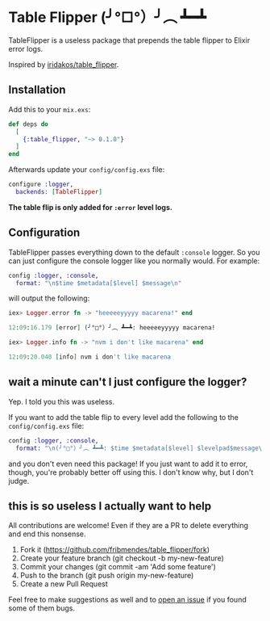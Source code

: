 # Table Flipper (╯°□°）╯︵ ┻━┻

TableFlipper is a useless package that prepends the table flipper to Elixir
error logs.

Inspired by [iridakos/table_flipper](https://github.com/iridakos/table_flipper).

## Installation

Add this to your `mix.exs`:

```elixir
def deps do
  [
    {:table_flipper, "~> 0.1.0"}
  ]
end
```

Afterwards update your `config/config.exs` file:

```elixir
configure :logger,
  backends: [TableFlipper]
```

**The table flip is only added for `:error` level logs.**

## Configuration

TableFlipper passes everything down to the default `:console` logger. So you can
just configure the console logger like you normally would. For example:

```elixir
config :logger, :console,
  format: "\n$time $metadata[$level] $message\n"
```

will output the following:

```elixir
iex> Logger.error fn -> "heeeeeyyyyy macarena!" end

12:09:16.179 [error] (╯°□°）╯︵ ┻━┻: heeeeeyyyyy macarena!

iex> Logger.info fn -> "nvm i don't like macarena" end

12:09:20.040 [info] nvm i don't like macarena
```

## wait a minute can't I just configure the logger?

Yep. I told you this was useless.

If you want to add the table flip to every level add the following to the
`config/config.exs` file:

```elixir
config :logger, :console,
  format: "\n(╯°□°）╯︵ ┻━┻: $time $metadata[$level] $levelpad$message\n"
```
 and you don't even need this package! If you just want to add it to error,
 though, you're probably better off using this. I don't know why, but I don't
 judge.

## this is so useless I actually want to help

All contributions are welcome! Even if they are a PR to delete everything and
end this nonsense.

1. Fork it (https://github.com/fribmendes/table_flipper/fork)
2. Create your feature branch (git checkout -b my-new-feature)
3. Commit your changes (git commit -am 'Add some feature')
4. Push to the branch (git push origin my-new-feature)
5. Create a new Pull Request

Feel free to make suggestions as well and to [open an
issue](https://github.com/fribmendes/table_flipper/issues/new) if you found some of
them bugs.
